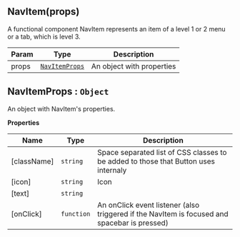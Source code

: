 <a name="NavItem"></a>

## NavItem(props)
A functional component NavItem represents an item of a level 1 or 2 menu or a tab, which is level 3.


| Param | Type | Description |
| --- | --- | --- |
| props | [<code>NavItemProps</code>](#NavItemProps) | An object with properties |

<a name="NavItemProps"></a>

## NavItemProps : <code>Object</code>
An object with NavItem's properties.

**Properties**

| Name | Type | Description |
| --- | --- | --- |
| [className] | <code>string</code> | Space separated list of CSS classes to be added to those that Button uses internaly |
| [icon] | <code>string</code> | Icon |
| [text] | <code>string</code> |  |
| [onClick] | <code>function</code> | An onClick event listener (also triggered if the NavItem is focused and spacebar is pressed) |

